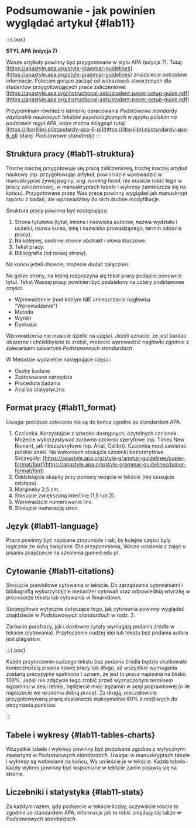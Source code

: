 # Podsumowanie - jak powinien wyglądać artykuł {#lab11}

:::{.box}

**STYL APA (edycja 7)**

Wasze artykuły powinny być przygotowane w stylu APA (edycja 7). Tutaj: [https://apastyle.apa.org/style-grammar-guidelines](https://apastyle.apa.org/style-grammar-guidelines) znajdziecie potrzebne informacje. Polecam gorąco zacząć od wskazówek stworzonych dla studentów przygotowujących prace zaliczeniowe: [https://apastyle.apa.org/instructional-aids/student-paper-setup-guide.pdf](https://apastyle.apa.org/instructional-aids/student-paper-setup-guide.pdf)

Przypominam również o istnieniu opracowania *Podstawowe standardy edytorskie naukowych tekstów psychologicznych w języku polskim na podstawie reguł APA*, które można ściągnąć tutaj: [https://liberilibri.pl/standardy-apa-6-pl](https://liberilibri.pl/standardy-apa-6-pl) (dalej: *Podstawowe standardy*)
:::

## Struktura pracy {#lab11-struktura}

Trochę inaczej przygotowuje się pracę zaliczeniową, trochę inaczej artykuł naukowy (np. przygotowując artykuł, powinniście wprowadzić w manuskrypcie żywej paginy, ang. *running head*, nie musicie robić tego w pracy zaliczeniowej, w manuskryptach tabele i wykresy zamieszcza się na końcu). Przygotowane przez Was prace powinny wyglądać jak manuskrypt raportu z badań, ale wprowadzimy do nich drobne modyfikacje.

Struktura pracy powinna być następująca:

1. Strona tytułowa (tytuł, imiona i nazwiska autorów, nazwa wydziału i uczelni, nazwa kursu, imię i nazwisko prowadzącego, termin oddania pracy).
2. Na kolejnej, osobnej stronie abstrakt i słowa kluczowe.
3. Tekst pracy.
4. Bibliografia (od nowej strony).

Na końcu jeżeli chcecie, możecie dodać załączniki.

Na górze strony, na której rozpoczyna się tekst pracy podajcie ponownie tytuł. Tekst Waszej pracy powinien być podzielony na cztery podstawowe części:

- Wprowadzenie (nad którym NIE umieszczacie nagłówka "Wprowadzenie")  
- Metoda  
- Wyniki  
- Dyskusja   

Wprowadzenia nie musicie dzielić na części. Jeżeli uznacie, że jest bardzo obszerne i chcielibyście to zrobić, możecie wprowadzić nagłówki zgodnie z zaleceniami zawartymi *Podstawowych standardach*.

W Metodzie wydzielcie następujące części:

- Osoby badane  
- Zastosowane narzędzia  
- Procedura badania  
- Analiza statystyczna  

## Format pracy {#lab11_format}

Uwaga: poniższe zalecenia nie są do końca zgodne ze standardem APA. 

1. Czcionka. Korzystajcie z szeroko dostępnych, czytelnych czcionek. Możecie wykorzystywać zarówno czcionki szeryfowe (np. Times New Roman), jak i bezszeryfowe (np. Arial, Calibri). Czcionka musi zawierać polskie znaki. Na wykresach stosujcie czcionki bezszeryfowe. Szczegóły: [https://apastyle.apa.org/style-grammar-guidelines/paper-format/font](https://apastyle.apa.org/style-grammar-guidelines/paper-format/font)
2. Oddzielajcie akapity przy pomocy wcięcia w tekście (nie stosujcie odstępu). 
3. Marginesy 2,5 cm.
4. Stosujcie zwiększoną interlinię (1,5 lub 2).
5. Wprowadźcie numerowanie linii.
6. Stosujcie numerację stron.

## Język {#lab11-language}

Prace powinny być napisane zrozumiale i tak, by kolejne części były logicznie ze sobą związane. Dla przypomnienia, Wasze ustalenia z zajęć o pisaniu znajdziecie na szkolenia.gumed.edu.pl.

## Cytowanie {#lab11-citations}

Stosujcie prawidłowe cytowania w tekście. Do zarządzania cytowaniami i bibliografią wykorzystajcie menadżer cytowań oraz odpowiednią wtyczkę w procesorze tekstu lub cytowania w Rmarkdown. 

Szczegółowe wytyczne dotyczące tego, jak cytowania powinny wyglądać znajdziecie w *Podstawowych standardach* w rodz. 2.

Zarówno parafrazy, jak i dosłowne cytaty wymagają podania źródła w tekście (cytowania). Przytoczenie cudzej idei lub tekstu bez podania autora jest plagiatem.

:::{.box}

Każde przytoczenie cudzego tekstu bez podania źródła będzie skutkowało koniecznością pisania nowej pracy tak długo, aż wszystkie wymagania zostaną precyzyjnie spełnione i uznam, że jest to praca napisana na blisko 100%. Jeżeli nie zdążycie tego zrobić przed wyznaczonym terminem egzaminu w sesji letniej, będziecie mieć egzamin w sesji poprawkowej (o ile napiszecie we wrześniu dobrą pracę). Za drugą, pieczołowicie przygotowywaną pracę dostaniecie maksymalnie 60% z możliwych do otrzymania punktów.

:::

## Tabele i wykresy {#lab11-tables-charts}

Wszystkie tabele i wykresy powinny być podpisane zgodnie z wytycznymi zawartymi w *Podstawowych standardach*. Uwaga: w manuskryptach tabele i wykresy są wstawiane na końcu, Wy umieście je w tekście. Każda tabela i każdy wykres powinny być wspomiane w tekście zanim pojawią się na stronie.

## Liczebniki i statystyka {#lab11-stats}

Za każdym razem, gdy podajecie w tekście liczby, oczywiście róbcie to zgodnie ze standardem APA, informacje jak to robić znajdują się także w *Podstawowych standardach*.

